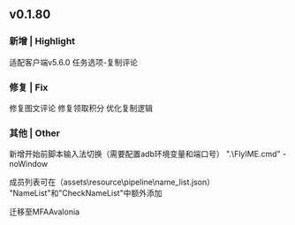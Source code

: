 ## v0.1.80
### 新增 | Highlight

适配客户端v5.6.0
任务选项-复制评论

### 修复 | Fix

修复图文评论
修复领取积分
优化复制逻辑

### 其他 | Other

新增开始前脚本输入法切换（需要配置adb环境变量和端口号）
".\FlyIME.cmd" -noWindow

成员列表可在（assets\resource\pipeline\name_list.json）
"NameList"和"CheckNameList"中额外添加

迁移至MFAAvalonia
